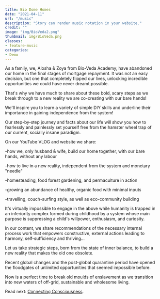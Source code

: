 ```yaml
---
title: Bio Dome Homes
date: "2021-04-11"
url: "/music"
description: "Story can render music notation in your website."
credit: ""
image: "img/BioVeda2.png"
thumbnail: img/BioVeda.png
classes:
- feature-music
categories:
- Demo
---
```


As a family, we, Alosha & Zoya from Bio-Veda Academy, have abandoned our home in the final 
stages of mortgage repayment. It was not an easy decision, but one that completely flipped 
our lives, unlocking incredible opportunities we could have never dreamt possible.

That's why we have much to share about these bold, scary steps as we break through to a 
new reality we are co-creating with our bare hands!

<!--more-->

We'll inspire you to learn a variety of simple DIY skills and underline their importance 
in gaining independence from the system!


Our step-by-step journey and facts about our life will show you how to fearlessly and 
painlessly set yourself free from the hamster wheel trap of our current, socially insane 
paradigm.


On our YouTube VLOG and website we share:

-how we, only husband & wife, build our home together, with our bare hands, without any labour

-how to live in a new reality, independent from the system and monetary "needle"

-homesteading, food forest gardening, and permaculture in action

-growing an abundance of healthy, organic food with minimal inputs

-travelling, couch-surfing style, as well as eco-community building

It's virtually impossible to engage in the above while humanity is trapped in an inferiority 
complex formed during childhood by a system whose main purpose is suppressing a child's willpower, 
enthusiasm, and curiosity.

In our content, we share recommendations of the necessary internal process work that 
empowers constructive, external actions leading to harmony, self-sufficiency and thriving…

Let us take strategic steps, born from the state of inner balance, to build a new reality 
that makes the old one obsolete.

Recent global changes and the post-global quarantine period have opened the floodgates of 
unlimited opportunities that seemed impossible before.

Now is a perfect time to break old moulds of enslavement as we transition into new waters 
of off-grid, sustainable and wholesome living.

Read next: [Connecting Consciousness](/math/).
